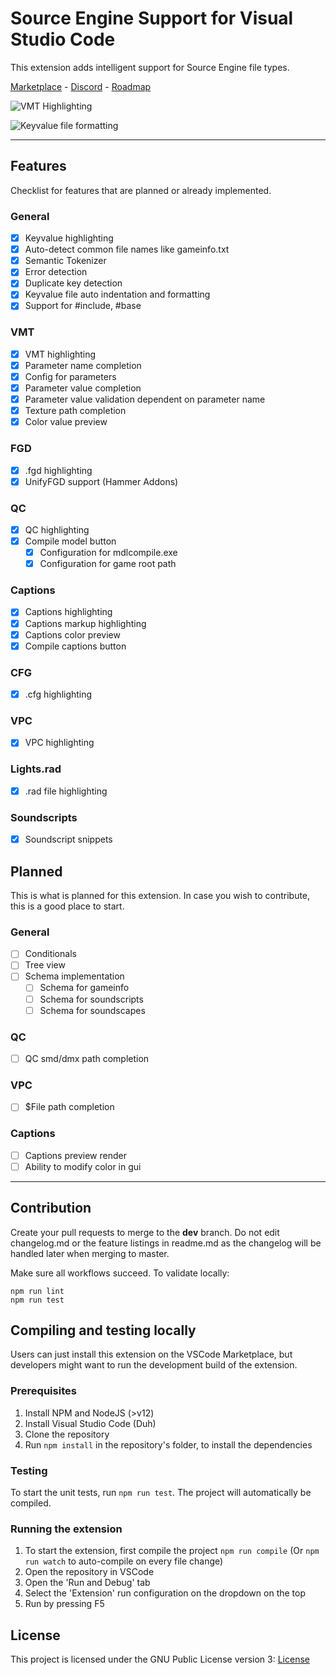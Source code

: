 # Source Engine Support for Visual Studio Code

This extension adds intelligent support for Source Engine file types.

[Marketplace](https://marketplace.visualstudio.com/items?itemName=stefan-h-at.source-engine-support) - [Discord](https://discord.gg/BDDxkNwXWw) - [Roadmap](ROADMAP.md)

![VMT Highlighting](vmt-highlighting.jpg)

![Keyvalue file formatting](formatting.gif)

---

## Features
Checklist for features that are planned or already implemented.

### General
- [x] Keyvalue highlighting
- [x] Auto-detect common file names like gameinfo.txt
- [x] Semantic Tokenizer
- [x] Error detection
- [x] Duplicate key detection
- [x] Keyvalue file auto indentation and formatting
- [x] Support for #include, #base

### VMT
- [x] VMT highlighting
- [x] Parameter name completion
- [x] Config for parameters
- [x] Parameter value completion
- [x] Parameter value validation dependent on parameter name
- [x] Texture path completion
- [x] Color value preview

### FGD
- [x] .fgd highlighting
- [x] UnifyFGD support (Hammer Addons)

### QC
- [x] QC highlighting
- [x] Compile model button
  - [x] Configuration for mdlcompile.exe
  - [x] Configuration for game root path

### Captions
- [x] Captions highlighting
- [x] Captions markup highlighting
- [x] Captions color preview
- [x] Compile captions button

### CFG
- [x] .cfg highlighting

### VPC
- [x] VPC highlighting

### Lights.rad
- [x] .rad file highlighting

### Soundscripts
- [x] Soundscript snippets

## Planned
This is what is planned for this extension. In case you wish to contribute, this is a good place to start.

### General
- [ ] Conditionals
- [ ] Tree view
- [ ] Schema implementation
  - [ ] Schema for gameinfo 
  - [ ] Schema for soundscripts
  - [ ] Schema for soundscapes

### QC
- [ ] QC smd/dmx path completion

### VPC
- [ ] $File path completion

### Captions
- [ ] Captions preview render
- [ ] Ability to modify color in gui

---

## Contribution
Create your pull requests to merge to the **dev** branch. Do not edit changelog.md or the feature listings in readme.md as the changelog will be handled later when merging to master.

Make sure all workflows succeed. To validate locally:
```
npm run lint
npm run test
```

## Compiling and testing locally
Users can just install this extension on the VSCode Marketplace, but developers might want to run the development build of the extension.

### Prerequisites
1) Install NPM and NodeJS (>v12)
2) Install Visual Studio Code (Duh)
3) Clone the repository
4) Run `npm install` in the repository's folder, to install the dependencies

### Testing
To start the unit tests, run `npm run test`. The project will automatically be compiled.

### Running the extension
1) To start the extension, first compile the project `npm run compile` (Or `npm run watch` to auto-compile on every file change)
2) Open the repository in VSCode
3) Open the 'Run and Debug' tab
4) Select the 'Extension' run configuration on the dropdown on the top
5) Run by pressing F5

## License
This project is licensed under the GNU Public License version 3: [License](LICENSE)
